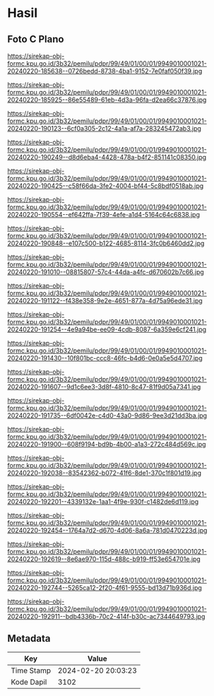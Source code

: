 # Hasil

## Foto C Plano

https://sirekap-obj-formc.kpu.go.id/3b32/pemilu/pdpr/99/49/01/00/01/9949010001021-20240220-185638--0726bedd-8738-4ba1-9152-7e0faf050f39.jpg

https://sirekap-obj-formc.kpu.go.id/3b32/pemilu/pdpr/99/49/01/00/01/9949010001021-20240220-185925--86e55489-61eb-4d3a-96fa-d2ea66c37876.jpg

https://sirekap-obj-formc.kpu.go.id/3b32/pemilu/pdpr/99/49/01/00/01/9949010001021-20240220-190123--6cf0a305-2c12-4a1a-af7a-283245472ab3.jpg

https://sirekap-obj-formc.kpu.go.id/3b32/pemilu/pdpr/99/49/01/00/01/9949010001021-20240220-190249--d8d6eba4-4428-478a-b4f2-851141c08350.jpg

https://sirekap-obj-formc.kpu.go.id/3b32/pemilu/pdpr/99/49/01/00/01/9949010001021-20240220-190425--c58f66da-3fe2-4004-bf44-5c8bdf0518ab.jpg

https://sirekap-obj-formc.kpu.go.id/3b32/pemilu/pdpr/99/49/01/00/01/9949010001021-20240220-190554--ef642ffa-7f39-4efe-a1d4-5164c64c6838.jpg

https://sirekap-obj-formc.kpu.go.id/3b32/pemilu/pdpr/99/49/01/00/01/9949010001021-20240220-190848--e107c500-b122-4685-8114-3fc0b6460dd2.jpg

https://sirekap-obj-formc.kpu.go.id/3b32/pemilu/pdpr/99/49/01/00/01/9949010001021-20240220-191010--08815807-57c4-44da-a4fc-d670602b7c66.jpg

https://sirekap-obj-formc.kpu.go.id/3b32/pemilu/pdpr/99/49/01/00/01/9949010001021-20240220-191122--f438e358-9e2e-4651-877a-4d75a96ede31.jpg

https://sirekap-obj-formc.kpu.go.id/3b32/pemilu/pdpr/99/49/01/00/01/9949010001021-20240220-191254--4e9a94be-ee09-4cdb-8087-6a359e6cf241.jpg

https://sirekap-obj-formc.kpu.go.id/3b32/pemilu/pdpr/99/49/01/00/01/9949010001021-20240220-191430--10f801bc-ccc8-46fc-b4d6-0e0a5e5d4707.jpg

https://sirekap-obj-formc.kpu.go.id/3b32/pemilu/pdpr/99/49/01/00/01/9949010001021-20240220-191607--9d1c6ee3-3d8f-4810-8c47-81f9d05a7341.jpg

https://sirekap-obj-formc.kpu.go.id/3b32/pemilu/pdpr/99/49/01/00/01/9949010001021-20240220-191735--6df0042e-c4d0-43a0-9d86-9ee3d21dd3ba.jpg

https://sirekap-obj-formc.kpu.go.id/3b32/pemilu/pdpr/99/49/01/00/01/9949010001021-20240220-191900--608f9194-bd9b-4b00-a1a3-272c484d569c.jpg

https://sirekap-obj-formc.kpu.go.id/3b32/pemilu/pdpr/99/49/01/00/01/9949010001021-20240220-192038--83542362-b072-41f6-8de1-370c1f801d19.jpg

https://sirekap-obj-formc.kpu.go.id/3b32/pemilu/pdpr/99/49/01/00/01/9949010001021-20240220-192201--4339132e-1aa1-4f9e-930f-c1482de6d119.jpg

https://sirekap-obj-formc.kpu.go.id/3b32/pemilu/pdpr/99/49/01/00/01/9949010001021-20240220-192454--1764a7d2-d670-4d06-8a6a-781d0470223d.jpg

https://sirekap-obj-formc.kpu.go.id/3b32/pemilu/pdpr/99/49/01/00/01/9949010001021-20240220-192619--8e6ae970-115d-488c-b919-ff53e654701e.jpg

https://sirekap-obj-formc.kpu.go.id/3b32/pemilu/pdpr/99/49/01/00/01/9949010001021-20240220-192744--5265ca12-2f20-4f61-9555-bd13d71b936d.jpg

https://sirekap-obj-formc.kpu.go.id/3b32/pemilu/pdpr/99/49/01/00/01/9949010001021-20240220-192911--bdb4336b-70c2-414f-b30c-ac7344649793.jpg


## Metadata

| Key        | Value               |
| ---------- | ------------------- |
| Time Stamp | 2024-02-20 20:03:23 |
| Kode Dapil | 3102                |



